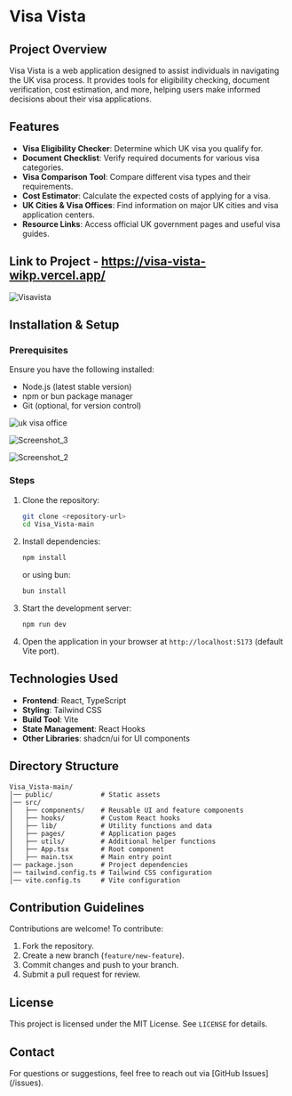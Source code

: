 # Visa Vista

## Project Overview
Visa Vista is a web application designed to assist individuals in navigating the UK visa process. It provides tools for eligibility checking, document verification, cost estimation, and more, helping users make informed decisions about their visa applications.

## Features
- **Visa Eligibility Checker**: Determine which UK visa you qualify for.
- **Document Checklist**: Verify required documents for various visa categories.
- **Visa Comparison Tool**: Compare different visa types and their requirements.
- **Cost Estimator**: Calculate the expected costs of applying for a visa.
- **UK Cities & Visa Offices**: Find information on major UK cities and visa application centers.
- **Resource Links**: Access official UK government pages and useful visa guides.

## Link to Project - https://visa-vista-wikp.vercel.app/

![Visavista](https://github.com/user-attachments/assets/003afbb0-9f09-4e51-b3c8-652f411735fb)

## Installation & Setup
### Prerequisites
Ensure you have the following installed:
- Node.js (latest stable version)
- npm or bun package manager
- Git (optional, for version control)

![uk visa office](https://github.com/user-attachments/assets/4da90731-3ba6-4f64-b2a6-1d9d3a64aada)

![Screenshot_3](https://github.com/user-attachments/assets/a07af422-92b1-4f66-94f5-ab82aa3bf4d6)

![Screenshot_2](https://github.com/user-attachments/assets/1fd952ef-60fb-4cc4-b197-02d00c47ec4a)


### Steps
1. Clone the repository:
   ```sh
   git clone <repository-url>
   cd Visa_Vista-main
   ```
2. Install dependencies:
   ```sh
   npm install
   ```
   or using bun:
   ```sh
   bun install
   ```
3. Start the development server:
   ```sh
   npm run dev
   ```
4. Open the application in your browser at `http://localhost:5173` (default Vite port).

## Technologies Used
- **Frontend**: React, TypeScript
- **Styling**: Tailwind CSS
- **Build Tool**: Vite
- **State Management**: React Hooks
- **Other Libraries**: shadcn/ui for UI components

## Directory Structure
```
Visa_Vista-main/
│── public/            # Static assets
│── src/
│   ├── components/    # Reusable UI and feature components
│   ├── hooks/         # Custom React hooks
│   ├── lib/           # Utility functions and data
│   ├── pages/         # Application pages
│   ├── utils/         # Additional helper functions
│   ├── App.tsx        # Root component
│   ├── main.tsx       # Main entry point
│── package.json       # Project dependencies
│── tailwind.config.ts # Tailwind CSS configuration
│── vite.config.ts     # Vite configuration
```

## Contribution Guidelines
Contributions are welcome! To contribute:
1. Fork the repository.
2. Create a new branch (`feature/new-feature`).
3. Commit changes and push to your branch.
4. Submit a pull request for review.

## License
This project is licensed under the MIT License. See `LICENSE` for details.

## Contact
For questions or suggestions, feel free to reach out via [GitHub Issues](<repository-url>/issues).

